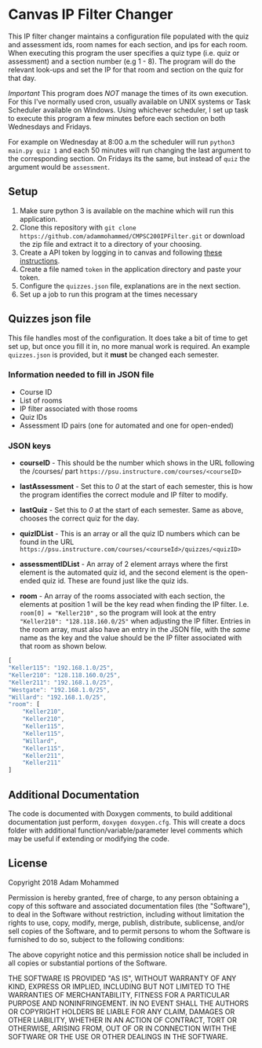 # Canvas IP Filter Changer
This IP filter changer maintains a configuration file populated with the quiz and assessment ids, room names for each section, and ips for each room. When executing this program the user specifies a quiz type (i.e. quiz or assessment) and a section number (e.g 1 - 8). The program will do the relevant look-ups and set the IP for that room and section on the quiz for that day.

*Important* This program does *NOT* manage the times of its own execution. For this I've normally used cron, usually available on UNIX systems or Task Scheduler available on Windows. Using whichever scheduler, I set up task to execute this program a few minutes before each section on both Wednesdays and Fridays.

For example on Wednesday at 8:00 a.m  the scheduler will run `python3 main.py quiz 1` and each 50 minutes will run changing the last argument to the corresponding section. On Fridays its the same, but instead of `quiz` the argument would be `assessment`.

## Setup 
   1. Make sure python 3 is available on the machine which will run this application.
   2. Clone this repository with `git clone
      https://github.com/adammohammed/CMPSC200IPFilter.git` or download the zip
      file and extract it to a directory of your choosing.
   3. Create a API token by logging in to canvas and following [these instructions](https://community.canvaslms.com/docs/DOC-10806-4214724194).
   4. Create a file named `token` in the application directory and paste your token.
   5. Configure the `quizzes.json` file, explanations are in the next section.
   6. Set up a job to run this program at the times necessary

## Quizzes json file

   This file handles most of the configuration. It does take a bit of time to
   get set up, but once you fill it in, no more manual work is required. An
   example `quizzes.json` is provided, but it **must** be changed each semester.

### Information needed to fill in JSON file
+ Course ID
+ List of rooms
+ IP filter associated with those rooms
+ Quiz IDs
+ Assessment ID pairs (one for automated and one for open-ended)
    
### JSON keys
+ **courseID** - This should be the number which shows in the URL following the
  /courses/ part `https://psu.instructure.com/courses/<courseID>`

+ **lastAssessment** - Set this to *0* at the start of each semester, this is
  how the program identifies the correct module and IP filter to modify.

+ **lastQuiz** - Set this to *0* at the start of each semester. Same as above,
  chooses the correct quiz for the day.

+ **quizIDList** - This is an array or all the quiz ID numbers which can be
  found in the URL `https://psu.instructure.com/courses/<courseId>/quizzes/<quizID>`

+ **assessmentIDList** - An array of 2 element arrays where the first element is
  the automated quiz id, and the second element is the open-ended quiz id.
  These are found just like the quiz ids.

+ **room** - An array of the rooms associated with each section, the elements at
  position 1 will be the key read when finding the IP filter. I.e. `room[0] = "Keller210"` , so the program will look at the entry `"Keller210": "128.118.160.0/25"` when adjusting the IP filter. Entries in the room
  array, must also have an entry in the JSON file, with the *same* name as
  the key and the value should be the IP filter associated with that room as
  shown below.

```javascript
[
"Keller115": "192.168.1.0/25",
"Keller210": "128.118.160.0/25",
"Keller211": "192.168.1.0/25",
"Westgate": "192.168.1.0/25",
"Willard": "192.168.1.0/25",
"room": [
    "Keller210",
    "Keller210",
    "Keller115",
    "Keller115",   
    "Willard",
    "Keller115",
    "Keller211",
    "Keller211"
]
```

## Additional Documentation

The code is documented with Doxygen comments, to build additional documentation just perform, `doxygen doxygen.cfg`. This will create a docs folder with additional function/variable/parameter level comments which may be useful if extending or modifying the code. 

## License 
Copyright 2018 Adam Mohammed

Permission is hereby granted, free of charge, to any person obtaining a copy of this software and associated documentation files (the "Software"), to deal in the Software without restriction, including without limitation the rights to use, copy, modify, merge, publish, distribute, sublicense, and/or sell copies of the Software, and to permit persons to whom the Software is furnished to do so, subject to the following conditions:

The above copyright notice and this permission notice shall be included in all copies or substantial portions of the Software.

THE SOFTWARE IS PROVIDED "AS IS", WITHOUT WARRANTY OF ANY KIND, EXPRESS OR IMPLIED, INCLUDING BUT NOT LIMITED TO THE WARRANTIES OF MERCHANTABILITY, FITNESS FOR A PARTICULAR PURPOSE AND NONINFRINGEMENT. IN NO EVENT SHALL THE AUTHORS OR COPYRIGHT HOLDERS BE LIABLE FOR ANY CLAIM, DAMAGES OR OTHER LIABILITY, WHETHER IN AN ACTION OF CONTRACT, TORT OR OTHERWISE, ARISING FROM, OUT OF OR IN CONNECTION WITH THE SOFTWARE OR THE USE OR OTHER DEALINGS IN THE SOFTWARE.
